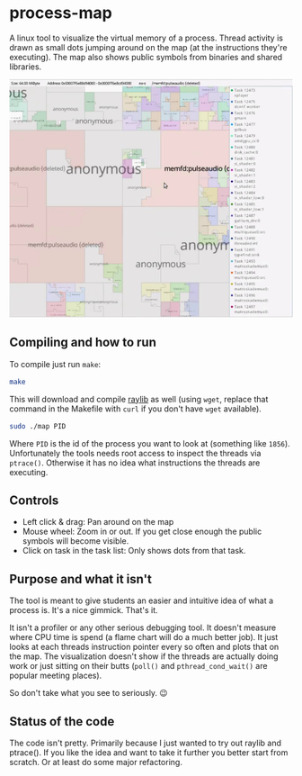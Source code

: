 process-map
===========

A linux tool to visualize the virtual memory of a process. Thread activity is drawn as small dots jumping around on the
map (at the instructions they're executing). The map also shows public symbols from binaries and shared libraries.

<img src=demo.jpg>

Compiling and how to run
------------------------

To compile just run `make`:

~~~ sh
make
~~~

This will download and compile [raylib][1] as well (using `wget`, replace that command in the Makefile with `curl` if
you don't have `wget` available).

[1]: https://github.com/raysan5/raylib/wiki/Working-on-GNU-Linux

~~~ sh
sudo ./map PID
~~~

Where `PID` is the id of the process you want to look at (something like `1856`). Unfortunately the tools needs root
access to inspect the threads via `ptrace()`. Otherwise it has no idea what instructions the threads are executing.

Controls
--------

- Left click & drag: Pan around on the map
- Mouse wheel: Zoom in or out. If you get close enough the public symbols will become visible.
- Click on task in the task list: Only shows dots from that task.

Purpose and what it isn't
-------------------------

The tool is meant to give students an easier and intuitive idea of what a process is. It's a nice gimmick. That's it.

It isn't a profiler or any other serious debugging tool. It doesn't measure where CPU time is spend (a flame chart will
do a much better job). It just looks at each threads instruction pointer every so often and plots that on the map. The
visualization doesn't show if the threads are actually doing work or just sitting on their butts (`poll()` and
`pthread_cond_wait()` are popular meeting places).

So don't take what you see to seriously. :wink:

Status of the code
------------------

The code isn't pretty. Primarily because I just wanted to try out raylib and ptrace(). If you like the idea and want to
take it further you better start from scratch. Or at least do some major refactoring.